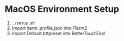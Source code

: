 # MacOS Environment Setup

1. `./setup.sh`
1. Import iterm_profile.json into iTerm2
1. Import Default.bttpreset into BetterTouchTool
